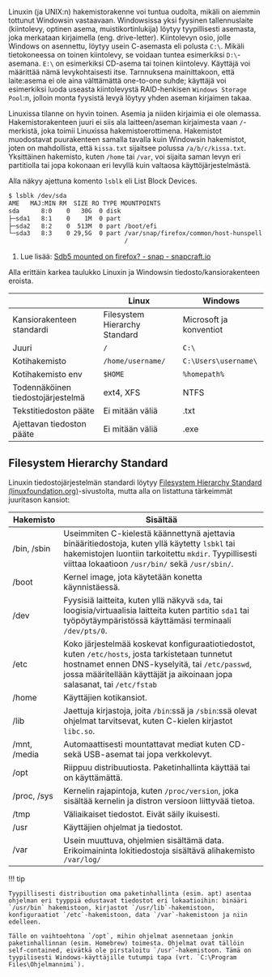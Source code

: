 Linuxin (ja UNIX:n) hakemistorakenne voi tuntua oudolta, mikäli on aiemmin tottunut Windowsin vastaavaan. Windowsissa yksi fyysinen tallennuslaite (kiintolevy, optinen asema, muistikortinlukija) löytyy tyypillisesti asemasta, joka merkataan kirjaimella (eng. drive-letter). Kiintolevyn osio, jolle Windows on asennettu, löytyy usein C-asemasta eli polusta `C:\`. Mikäli tietokoneessa on toinen kiintolevy, se voidaan tuntea esimerkiksi `D:\`-asemana. `E:\` on esimerkiksi CD-asema tai toinen kiintolevy. Käyttäjä voi määrittää nämä levykohtaisesti itse. Tarnnuksena mainittakoon, että laite:asema ei ole aina välttämättä one-to-one suhde; käyttäjä voi esimerkiksi luoda useasta kiintolevystä RAID-henkisen `Windows Storage Pool`:n, jolloin monta fyysistä levyä löytyy yhden aseman kirjaimen takaa.

Linuxissa tilanne on hyvin toinen. Asemia ja niiden kirjaimia ei ole olemassa. Hakemistorakenteen juuri ei siis ala laitteen/aseman kirjaimesta vaan `/`-merkistä, joka toimii Linuxissa hakemistoerottimena. Hakemistot muodostavat puurakenteen samalla tavalla kuin Windowsin hakemistot, joten on mahdollista, että `kissa.txt` sijaitsee polussa `/a/b/c/kissa.txt`. Yksittäinen hakemisto, kuten `/home` tai `/var`, voi sijaita saman levyn eri partitiolla tai jopa kokonaan eri levyllä kuin valtaosa käyttöjärjestelmästä.

Alla näkyy ajettuna komento `lsblk` eli List Block Devices.

```sh
$ lsblk /dev/sda
AME   MAJ:MIN RM  SIZE RO TYPE MOUNTPOINTS
sda      8:0    0   30G  0 disk 
├─sda1   8:1    0    1M  0 part 
├─sda2   8:2    0  513M  0 part /boot/efi
└─sda3   8:3    0 29,5G  0 part /var/snap/firefox/common/host-hunspell # (1)
                                /
```

1. Lue lisää: [Sdb5 mounted on firefox? - snap - snapcraft.io](https://forum.snapcraft.io/t/sdb5-mounted-on-firefox/31897)

Alla erittäin karkea taulukko Linuxin ja Windowsin tiedosto/kansiorakenteen eroista.

|                                   | Linux                         | Windows                 |
| --------------------------------- | ----------------------------- | ----------------------- |
| Kansiorakenteen standardi         | Filesystem Hierarchy Standard | Microsoft ja konventiot |
| Juuri                             | `/`                           | `C:\`                   |
| Kotihakemisto                     | `/home/username/`             | `C:\Users\username\`    |
| Kotihakemisto env                 | `$HOME`                       | `%homepath%`            |
| Todennäköinen tiedostojärjestelmä | ext4, XFS                     | NTFS                    |
| Tekstitiedoston pääte             | Ei mitään väliä               | .txt                    |
| Ajettavan tiedoston pääte         | Ei mitään väliä               | .exe                    |



## Filesystem Hierarchy Standard

Linuxin tiedostojärjestelmän standardi löytyy [Filesystem Hierarchy Standard (linuxfoundation.org)](https://refspecs.linuxfoundation.org/FHS_3.0/fhs/index.html)-sivustolta, mutta alla on listattuna tärkeimmät juuritason kansiot:

| Hakemisto    | Sisältää                                                                                                                                                                                                                        |
| ------------ | ------------------------------------------------------------------------------------------------------------------------------------------------------------------------------------------------------------------------------- |
| /bin, /sbin  | Useimmiten C-kielestä käännettynä ajettavia binääritiedostoja, kuten yllä käytetty `lsbkl` tai hakemistojen luontiin tarkoitettu `mkdir`. Tyypillisesti viittaa lokaatioon `/usr/bin/` sekä `/usr/sbin/`.                       |
| /boot        | Kernel image, jota käytetään konetta käynnistäessä.                                                                                                                                                                             |
| /dev         | Fyysisiä laitteita, kuten yllä näkyvä `sda`, tai loogisia/virtuaalisia laitteita kuten partitio `sda1` tai työpöytäympäristössä käyttämäsi terminaali `/dev/pts/0`.                                                             |
| /etc         | Koko järjestelmää koskevat konfiguraatiotiedostot, kuten `/etc/hosts`, josta tarkistetaan tunnetut hostnamet ennen DNS-kyselyitä, tai `/etc/passwd`, jossa määritellään käyttäjät ja aikoinaan jopa salasanat, tai `/etc/fstab` |
| /home        | Käyttäjien kotikansiot.                                                                                                                                                                                                         |
| /lib         | Jaettuja kirjastoja, joita `/bin`:ssä ja `/sbin`:ssä olevat ohjelmat tarvitsevat, kuten C-kielen kirjastot `libc.so`.                                                                                                           |
| /mnt, /media | Automaattisesti mountattavat mediat kuten CD- sekä USB-asemat tai jopa verkkolevyt.                                                                                                                                             |
| /opt         | Riippuu distribuutiosta. Paketinhallinta käyttää tai on käyttämättä.                                                                                                                                                            |
| /proc, /sys  | Kernelin rajapintoja, kuten `/proc/version`, joka sisältää kernelin ja distron versioon liittyvää tietoa.                                                                                                                       |
| /tmp         | Väliaikaiset tiedostot. Eivät säily ikuisesti.                                                                                                                                                                                  |
| /usr         | Käyttäjien ohjelmat ja tiedostot.                                                                                                                                                                                               |
| /var         | Usein muuttuva, ohjelmien sisältämä data. Erikoimaininta lokitiedostoja sisältävä alihakemisto `/var/log/`                                                                                                                      |

!!! tip

    Tyypillisesti distribuution oma paketinhallinta (esim. apt) asentaa ohjelman eri tyyppiä edustavat tiedostot eri lokaatioihin: binääri `/usr/bin` hakemistoon, kirjastot `/usr/lib`-hakemistoon, konfiguraatiot `/etc`-hakemistoon, data `/var`-hakemistoon ja niin edelleen.

    Tälle on vaihtoehtona `/opt`, mihin ohjelmat asennetaan jonkin paketinhallinnan (esim. Homebrew) toimesta. Ohjelmat ovat tällöin self-contained, eivätkä ole pirstaloitu `/usr`-hakemistoon. Tämä on tyypilisesti Windows-käyttäjille tutumpi tapa (vrt. `C:\Program Files\Ohjelmannimi`).